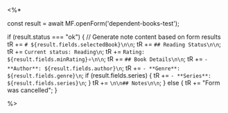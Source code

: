 <%*

const result = await MF.openForm('dependent-books-test');

if (result.status === "ok") {
    // Generate note content based on form results
    tR += `# ${result.fields.selectedBook}\n\n`;
    tR += `## Reading Status\n\n`;
    tR += `Current status: Reading\n`;
    tR += `Rating: ${result.fields.minRating}⭐\n\n`;
    tR += `## Book Details\n\n`;
    tR += `- **Author**: ${result.fields.author}\n`;
    tR += `- **Genre**: ${result.fields.genre}\n`;
    if (result.fields.series) {
        tR += `- **Series**: ${result.fields.series}\n`;
    }
    tR += `\n\n## Notes\n\n`;
} else {
    tR += "Form was cancelled";
}

%>